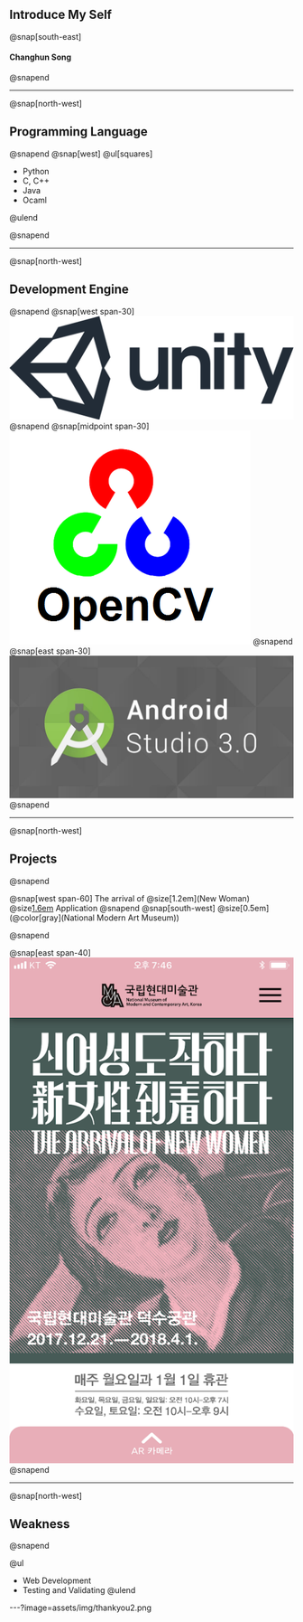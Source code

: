 ## Introduce My Self
@snap[south-east]
#### Changhun Song
@snapend

---
@snap[north-west]
## Programming Language
@snapend
@snap[west]
@ul[squares]

- Python
- C, C++
- Java
- Ocaml

@ulend

@snapend


---
@snap[north-west]
## Development Engine
@snapend
@snap[west span-30]
![](assets/img/unity_logo.png)
@snapend
@snap[midpoint span-30]
![](assets/img/OpenCV_Logo.png)
@snapend
@snap[east span-30]
![](assets/img/android_studio.jpeg)
@snapend

---
@snap[north-west]
## Projects
@snapend

@snap[west span-60]
The arrival of @size[1.2em](New Woman)
@size[1.6em](@color[orange](Guide)) Application
@snapend
@snap[south-west]
@size[0.5em](@color[gray](National Modern Art Museum))

@snapend

@snap[east span-40]
![](assets/img/new_woman.webp)
@snapend

---
@snap[north-west]
## Weakness
@snapend

@ul
- Web Development
- Testing and Validating
@ulend


---?image=assets/img/thankyou2.png
